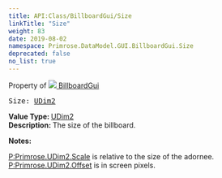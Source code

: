 ```yaml
---
title: API:Class/BillboardGui/Size
linkTitle: "Size"
weight: 83
date: 2019-08-02
namespace: Primrose.DataModel.GUI.BillboardGui.Size
deprecated: false
no_list: true
---
```

Property of <a href="/docs/api-reference/Class/BillboardGui"><img src="/icons/silk/billboard.png"/>&nbsp;BillboardGui</a>
<pre class="method-declaration">
Size: <a class="type" href="/docs/api-reference/DataType/UDim2">UDim2</a></pre>
<b>Value Type: </b>
<a class="type" href="/docs/api-reference/DataType/UDim2">UDim2</a>
<br/>
<b>Description: </b>
The size of the billboard.

<b>Notes: </b>
<p class="remarks"><a href="P:Primrose.UDim2.Scale" >P:Primrose.UDim2.Scale</a> is relative to the size of the adornee.
<a href="P:Primrose.UDim2.Offset" >P:Primrose.UDim2.Offset</a> is in screen pixels.
</p>
